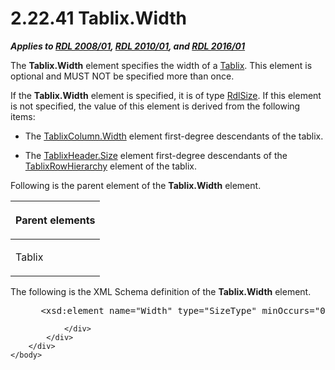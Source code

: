 <html dir="LTR" xmlns:mshelp="http://msdn.microsoft.com/mshelp" xmlns:ddue="http://ddue.schemas.microsoft.com/authoring/2003/5" xmlns:xlink="http://www.w3.org/1999/xlink" xmlns:tool="http://www.microsoft.com/tooltip">
    <head>
        <meta http-equiv="Content-Type" content="text/html; CHARSET=utf-8"></meta>
        <meta name="save" content="history"></meta>
        <title>2.22.41 Tablix.Width</title>
        <xml>
            <mshelp:toctitle title="2.22.41 Tablix.Width"></mshelp:toctitle>
            <mshelp:rltitle title="[MS-RDL]: Tablix.Width"></mshelp:rltitle>
            <mshelp:keyword index="A" term="3809dab3-a902-4b46-a2fa-bc1ee0806db3"></mshelp:keyword>
            <mshelp:attr name="DCSext.ContentType" value="open specification"></mshelp:attr>
            <mshelp:attr name="AssetID" value="3809dab3-a902-4b46-a2fa-bc1ee0806db3"></mshelp:attr>
            <mshelp:attr name="TopicType" value="kbRef"></mshelp:attr>
            <mshelp:attr name="DCSext.Title" value="[MS-RDL]: Tablix.Width" />
        </xml>
    </head>
    <body>
        <div id="header">
            <h1 class="heading">2.22.41 Tablix.Width</h1>
        </div>
        <div id="mainSection">
            <div id="mainBody">
                <div id="allHistory" class="saveHistory"></div>
                <div id="sectionSection0" class="section" name="collapseableSection">
                    

<p><b><i>Applies to </i></b><a href="1e855f94-4617-47e4-b89e-0856c6cb420f.htm"><b><i>RDL 2008/01</i></b></a><b><i>,
</i></b><a href="3428e690-a348-4ec7-8a6a-8efb42d2cdee.htm"><b><i>RDL 2010/01</i></b></a><b><i>,
and </i></b><a href="52ce3983-2bfc-4e72-9359-42aaf5fe4509.htm"><b><i>RDL 2016/01</i></b></a></p>

<p>The <b>Tablix.Width</b> element specifies the width of a <a href="e42fb86e-799a-4202-8845-ac38831efccb.htm">Tablix</a>. This element is
optional and MUST NOT be specified more than once. </p>

<p>If the <b>Tablix.Width</b> element is specified, it is of
type <a href="b40c092e-4fe5-4f7b-a0bf-c98df1361c90.htm">RdlSize</a>. If this
element is not specified, the value of this element is derived from the
following items:</p>

<ul><li><p><span><span> 
</span></span>The <a href="cee0c4e0-cfca-4fb1-9d18-ed31419f798e.htm">TablixColumn.Width</a>
element first-degree descendants of the tablix.</p>

</li><li><p><span><span> 
</span></span>The <a href="533f8462-8de0-48eb-a389-a1eaff98ac94.htm">TablixHeader.Size</a>
element first-degree descendants of the <a href="08a188d7-05bd-43b8-8d23-11568db8949b.htm">TablixRowHierarchy</a> element
of the tablix.</p>

</li></ul><p>Following is the parent element of the <b>Tablix.Width</b>
element. </p>

<table>
 <thead>
  <tr>
   <th>
   <p>Parent elements</p>
   </th>
  </tr>
 </thead>
 <tr>
  <td>
  <p>Tablix</p>
  </td>
 </tr>
</table>

<p>The following is the XML Schema definition of the <b>Tablix.Width</b>
element.</p>

<dl>
<dd>
<div><pre> &lt;xsd:element name=&quot;Width&quot; type=&quot;SizeType&quot; minOccurs=&quot;0&quot; /&gt;
</pre></div>
</dd></dl>


                </div>
            </div>
        </div>
    </body>
</html>
